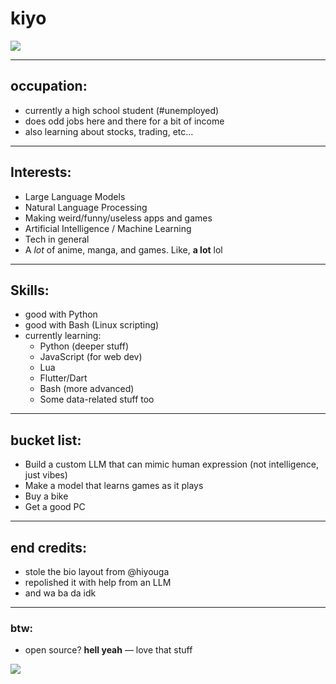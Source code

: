 # kiyo
![](https://tenor.com/view/hello-hello-wave-waving-wave-anime-wave-gif-5241959545903110447)

---

## occupation:
- currently a high school student (#unemployed)
- does odd jobs here and there for a bit of income
- also learning about stocks, trading, etc...

---

## Interests:
- Large Language Models
- Natural Language Processing
- Making weird/funny/useless apps and games
- Artificial Intelligence / Machine Learning
- Tech in general
- A *lot* of anime, manga, and games. Like, **a lot** lol

---

## Skills:
- good with Python
- good with Bash (Linux scripting)
- currently learning:
  - Python (deeper stuff)
  - JavaScript (for web dev)
  - Lua
  - Flutter/Dart
  - Bash (more advanced)
  - Some data-related stuff too

---

## bucket list:
- Build a custom LLM that can mimic human expression (not intelligence, just vibes)
- Make a model that learns games as it plays
- Buy a bike
- Get a good PC

---

## end credits:
- stole the bio layout from @hiyouga
- repolished it with help from an LLM
- and wa ba da idk

---

### btw:
- open source? **hell yeah** — love that stuff

![](https://tenor.com/view/hatsune-miku-pusheen-crying-sad-gif-26867634)
